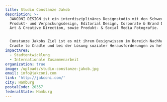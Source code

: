 ```yaml
---
title: Studio Constanze Jakob
description: >-
  JAKCONI DESIGN ist ein interdisziplinäres Designstudio mit den Schwerpunkten
  Produkt- und Verpackungsdesign, Editorial Design, Corporate & Brand Design,
  Art & Creative Direction, sowie Produkt- & Social Media Fotografie. 


  Constanze Jakobs Ziel ist es mit ihrem Designwissen im Bereich Nachhaltigkeit,
  Cradle to Cradle und bei der Lösung sozialer Herausforderungen zu helfen.
impactArea:
  - Stadtentwicklung
  - Internationale Zusammenarbeit
organization: true
image: /uploads/studio-constanze-jakob.jpg
email: info@jakconi.com
link: 'http://jakconi.com/'
city: Hamburg
postalCode: 20357
federalState: Hamburg
---
```


